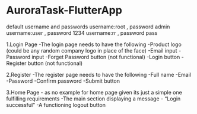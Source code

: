 # AuroraTask-FlutterApp

default username and passwords
  username:root , password admin
  username:user , password 1234
  username:rr   , password pass


1.Login Page
  -The login page needs to have the following
  -Product logo (could be any random company logo in place of the face)
  -Email input
  -Password input
  -Forget Password button (not functional)
  -Login button
  -Register button (not functional)

2.Register
  -The register page needs to have the following
  -Full name 
  -Email
  -Password
  -Confirm password
  -Submit button

3.Home Page -  as no example for home page given its just a simple one fulfilling requirements
  -The main section displaying a message - “Login successful”
  -A functioning logout button
